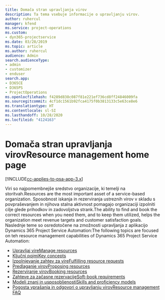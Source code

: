 ```yaml
---
title: Domača stran upravljanja virov
description: Ta tema vsebuje informacije o upravljanju virov.
author: ruhercul
manager: kfend
ms.service: project-operations
ms.custom:
- dyn365-projectservice
ms.date: 03/28/2019
ms.topic: article
ms.author: ruhercul
audience: Admin
search.audienceType:
- admin
- customizer
- enduser
search.app:
- D365CE
- D365PS
- ProjectOperations
ms.openlocfilehash: f4289d838c087f81e221ef736cd8ff24846009fa
ms.sourcegitcommit: 4cf1dc1561b92fca4175f0b3813133c5e63ce8e6
ms.translationtype: HT
ms.contentlocale: sl-SI
ms.lasthandoff: 10/28/2020
ms.locfileid: "4124163"
---
```

# <a name="resource-management-home-page"></a><span data-ttu-id="2cb80-103">Domača stran upravljanja virov</span><span class="sxs-lookup"><span data-stu-id="2cb80-103">Resource management home page</span></span>

[!INCLUDE[cc-applies-to-psa-app-3.x](../includes/cc-applies-to-psa-app-3x.md)]

<span data-ttu-id="2cb80-104">Viri so najpomembnejše sredstvo organizacije, ki temelji na storitvah.</span><span class="sxs-lookup"><span data-stu-id="2cb80-104">Resources are the most important asset of a service-based organization.</span></span> <span data-ttu-id="2cb80-105">Sposobnost iskanja in rezerviranja ustreznih virov v skladu s povpraševanjem in njihova stalna aktivnost pomagajo organizaciji izpolniti cilje glede prihodkov in zadovoljstva strank.</span><span class="sxs-lookup"><span data-stu-id="2cb80-105">The ability to find and book the correct resources when you need them, and to keep them utilized, helps the organization meet revenue targets and customer satisfaction goals.</span></span> <span data-ttu-id="2cb80-106">Naslednje teme so osredotočene na zmožnosti upravljanja z aplikacijo Dynamics 365 Project Service Automation:</span><span class="sxs-lookup"><span data-stu-id="2cb80-106">The following topics are focused on teh resource management capabilities of Dynamics 365 Project Service Automation:</span></span>

- [<span data-ttu-id="2cb80-107">Upravljaj vire</span><span class="sxs-lookup"><span data-stu-id="2cb80-107">Manage resources</span></span>](manage-resources.md)
- [<span data-ttu-id="2cb80-108">Ključni pojmi</span><span class="sxs-lookup"><span data-stu-id="2cb80-108">Key concepts</span></span>](reports-key-concepts.md)
- [<span data-ttu-id="2cb80-109">Izpolnjevanje zahtev za vire</span><span class="sxs-lookup"><span data-stu-id="2cb80-109">Fulfilling resource requests</span></span>](resource-management-fulfill-requests.md)
- [<span data-ttu-id="2cb80-110">Predlaganje virov</span><span class="sxs-lookup"><span data-stu-id="2cb80-110">Proposing resources</span></span>](resource-management-propose-resources.md)
- [<span data-ttu-id="2cb80-111">Rezerviranje virov</span><span class="sxs-lookup"><span data-stu-id="2cb80-111">Booking resources</span></span>](resource-management-book-resources-scheduleboard.md)
- [<span data-ttu-id="2cb80-112">Zahteve za začasne rezervacije</span><span class="sxs-lookup"><span data-stu-id="2cb80-112">Soft-book requirements</span></span>](resource-management-softbook-requirements.md)
- [<span data-ttu-id="2cb80-113">Modeli znanj in usposobljenosti</span><span class="sxs-lookup"><span data-stu-id="2cb80-113">Skills and proficiency models</span></span>](resource-management-skills-proficiency.md)
- [<span data-ttu-id="2cb80-114">Pogosta vprašanja in odgovori o upravljanju virov</span><span class="sxs-lookup"><span data-stu-id="2cb80-114">Resource management FAQ</span></span>](resource-management-faq.md)
